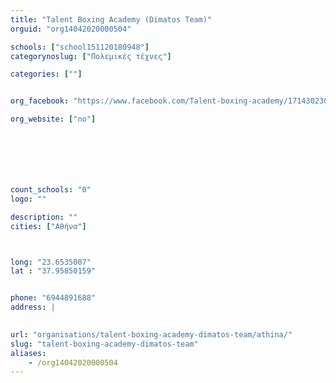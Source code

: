 ```yaml
---
title: "Talent Boxing Academy (Dimatos Team)"
orguid: "org14042020000504"

schools: ["school151120180948"]
categorynoslug: ["Πολεμικές τέχνες"]

categories: [""]


org_facebook: "https://www.facebook.com/Talent-boxing-academy/1714302302130726"

org_website: ["no"]







count_schools: "0"
logo: ""

description: ""
cities: ["Αθήνα"]



long: "23.6535007"
lat : "37.95850159"


phone: "6944891688"
address: |
    

url: "organisations/talent-boxing-academy-dimatos-team/athina/"
slug: "talent-boxing-academy-dimatos-team"
aliases:
    - /org14042020000504
---
```



